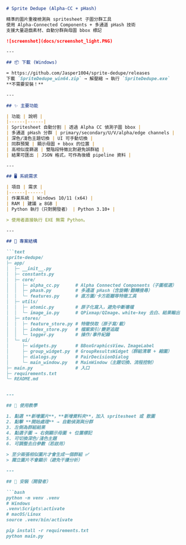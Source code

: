```markdown
# Sprite Dedupe (Alpha-CC + pHash)

精準的圖片重複檢測與 spritesheet 子圖分群工具  
使用 Alpha-Connected Components + 多通道 pHash 技術  
支援大量遊戲素材、自動分群與母圖 bbox 標記

![screenshot](docs/screenshot_light.PNG)

---

## 📦 下載 (Windows)

➡ https://github.com/Jasper1004/sprite-dedupe/releases  
下載 `SpriteDedupe_win64.zip` → 解壓縮 → 執行 `SpriteDedupe.exe`
**不需要安裝！**

---

## ✨ 主要功能

| 功能 | 說明 |
|------|------|
| Spritesheet 自動分割 | 透過 Alpha CC 偵測子圖 bbox |
| 多通道 pHash 分群 | primary/secondary/U/V/alpha/edge channels |
| 深色/淺色主題切換 | UI 可手動切換 |
| 同群預覽 | 顯示母圖 + bbox 的位置 |
| 高相似度篩選 | 雙階段特徵比對避免誤群組 |
| 結果可匯出 | JSON 格式，可作為後續 pipeline 資料 |

---

## 🖥️ 系統需求

| 項目 | 需求 |
|------|------|
| 作業系統 | Windows 10/11 (x64) |
| RAM | 建議 ≥ 8GB |
| Python 執行（只對開發者） | Python 3.10+ |

> 使用者直接執行 EXE 無需 Python。

---

## 📁 專案結構

```text
sprite-dedupe/
├─ app/
│  ├─ __init__.py
│  ├─ constants.py
│  ├─ core/
│  │  ├─ alpha_cc.py      # Alpha Connected Components（子圖框選）
│  │  ├─ phash.py         # 多通道 pHash（含旋轉/翻轉搜尋）
│  │  └─ features.py      # 直方圖/卡方距離等特徵工具
│  ├─ utils/
│  │  ├─ atomic.py        # 原子化寫入，避免中斷壞檔
│  │  └─ image_io.py      # QPixmap/QImage、white-key 去白、結果輸出
│  ├─ stores/
│  │  ├─ feature_store.py # 特徵快取（原子寫/載）
│  │  ├─ index_store.py   # 檔案索引/變更追蹤
│  │  └─ logger.py        # 操作/事件紀錄
│  └─ ui/
│     ├─ widgets.py       # BBoxGraphicsView、ImageLabel
│     ├─ group_widget.py  # GroupResultsWidget（群組清單 + 縮圖）
│     ├─ dialogs.py       # PairDecisionDialog
│     └─ main_window.py   # MainWindow（主題切換、流程控制）
├─ main.py                # 入口
├─ requirements.txt
└─ README.md


---

## 📘 使用教學

1. 點選 **新增圖片**，**新增資料夾**，加入 spritesheet 或 散圖
2. 點擊 **開始處理** → 自動偵測與分群
3. 左側為群組結果
4. 點選子圖 → 右側顯示母圖 + 位置標記
5. 可切換深色/淺色主題
6. 可調整去白參數（若啟用）

> 至少兩張相似圖片才會生成一個群組 ✅  
> 獨立圖片不會顯示（避免干擾分析）

---

## 🔧 安裝（開發者）

```bash
python -m venv .venv
# Windows
.venv\Scripts\activate
# macOS/Linux
source .venv/bin/activate

pip install -r requirements.txt
python main.py
